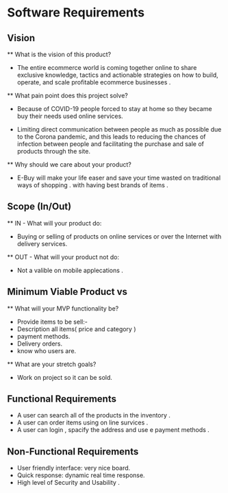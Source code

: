 # Software Requirements

## Vision

** What is the vision of this product?

- The entire ecommerce world is coming together online to share exclusive knowledge, tactics and actionable strategies on how to build, operate, and scale profitable ecommerce businesses .

** What pain point does this project solve?

- Because of COVID-19 people forced to stay at home so they became buy their needs used online services.

- Limiting direct communication between people as much as possible due to the Corona pandemic, and this leads to reducing the chances of infection between people and facilitating the purchase and sale of products through the site.

** Why should we care about your product?

- E-Buy will make your life easer and save your time wasted on traditional ways of shopping .
with having best brands of items .

## Scope (In/Out)

** IN - What will your product do:

- Buying or selling of products on online services or over the Internet with delivery services.

** OUT - What will your product not do:

- Not a valible on mobile applecations .

## Minimum Viable Product vs

** What will your MVP functionality be?

- Provide items to be sell:-
- Description all items( price and category )
- payment methods.
- Delivery orders.
- know who users are.

** What are your stretch goals?

- Work on project so it can be sold.

## Functional Requirements

- A user can search all of the products in the inventory .
- A user can order items using on line survices .
- A user can login , spacify the address and use e payment methods .

## Non-Functional Requirements

- User friendly interface: very nice board.
- Quick response: dynamic real time response.
- High level of Security and  Usability .

